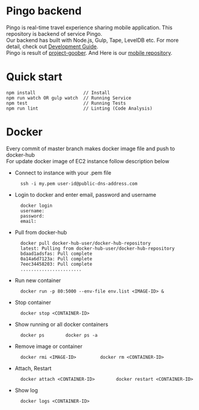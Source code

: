 # Pingo backend
Pingo is real-time travel experience sharing mobile application.
This repository is backend of service Pingo. <br>
Our backend has built with Node.js, Gulp, Tape, LevelDB etc. For more detail, check out [Development Guide](https://github.com/sv-bootcamp/wiki/wiki/Development-Guide). <br>
Pingo is result of [project-goober](https://github.com/sv-bootcamp/wiki/wiki/Project-Goober). And Here is our [mobile repository](https://github.com/sv-bootcamp/goober-mobile).

# Quick start
    npm install                  // Install
    npm run watch OR gulp watch  // Running Service
    npm test                     // Running Tests
    npm run lint                 // Linting (Code Analysis)


# Docker
Every commit of master branch makes docker image file and push to docker-hub <br>
For update docker image of EC2 instance follow description below

* Connect to instance with your .pem file

        ssh -i my.pem user-id@public-dns-address.com
* Login to docker and enter email, password and username

        docker login
        username:
        password:
        email:

* Pull from docker-hub

        docker pull docker-hub-user/docker-hub-repository
        latest: Pulling from docker-hub-user/docker-hub-repository
        bdaad1adsfas: Pull complete
        0a14a6d7123a: Pull complete
        7eec34458203: Pull complete
        .......................

* Run new container

        docker run -p 80:5000 --env-file env.list <IMAGE-ID> &

* Stop container

        docker stop <CONTAINER-ID>

* Show running or all docker containers

        docker ps        docker ps -a

* Remove image or container

        docker rmi <IMAGE-ID>         docker rm <CONTAINER-ID>

* Attach, Restart

        docker attach <CONTAINER-ID>        docker restart <CONTAINER-ID>

* Show log

        docker logs <CONTAINER-ID>

